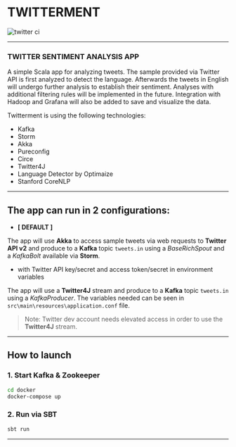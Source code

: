# TWITTERMENT

![twitter ci](https://github.com/edgy-noodle/twitter/actions/workflows/ci.yaml/badge.svg)

---

### TWITTER SENTIMENT ANALYSIS APP
A simple Scala app for analyzing tweets. The sample provided via Twitter API is first analyzed to detect the language. Afterwards the tweets in English will undergo further analysis to establish their sentiment. Analyses with additional filtering rules will be implemented in the future. Integration with Hadoop and Grafana will also be added to save and visualize the data.

Twitterment is using the following technologies:
- Kafka
- Storm
- Akka
- Pureconfig
- Circe
- Twitter4J
- Language Detector by Optimaize
- Stanford CoreNLP

---

## The app can run in 2 configurations:
- __[ DEFAULT ]__

The app will use __Akka__ to access sample tweets via web requests to __Twitter API v2__ and produce to a __Kafka__ topic `tweets.in` using a *BaseRichSpout* and a *KafkaBolt* available via __Storm__.

- with Twitter API key/secret and access token/secret in environment variables

The app will use a __Twitter4J__ stream and produce to a __Kafka__ topic `tweets.in` using a *KafkaProducer*. The variables needed can be seen in `src\main\resources\application.conf` file.
> Note: Twitter dev account needs elevated access in order to use the __Twitter4J__ stream.

---

## How to launch
### 1. Start Kafka & Zookeeper
```bash
cd docker
docker-compose up
```
### 2. Run via SBT
```bash
sbt run
```
---